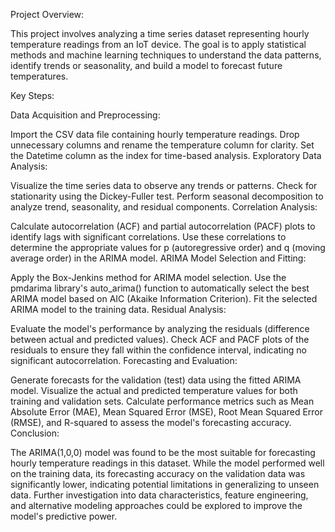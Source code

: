 Project Overview:

This project involves analyzing a time series dataset representing hourly temperature readings from an IoT device. The goal is to apply statistical methods and machine learning techniques to understand the data patterns, identify trends or seasonality, and build a model to forecast future temperatures.

Key Steps:

Data Acquisition and Preprocessing:

Import the CSV data file containing hourly temperature readings.
Drop unnecessary columns and rename the temperature column for clarity.
Set the Datetime column as the index for time-based analysis.
Exploratory Data Analysis:

Visualize the time series data to observe any trends or patterns.
Check for stationarity using the Dickey-Fuller test.
Perform seasonal decomposition to analyze trend, seasonality, and residual components.
Correlation Analysis:

Calculate autocorrelation (ACF) and partial autocorrelation (PACF) plots to identify lags with significant correlations.
Use these correlations to determine the appropriate values for p (autoregressive order) and q (moving average order) in the ARIMA model.
ARIMA Model Selection and Fitting:

Apply the Box-Jenkins method for ARIMA model selection.
Use the pmdarima library's auto_arima() function to automatically select the best ARIMA model based on AIC (Akaike Information Criterion).
Fit the selected ARIMA model to the training data.
Residual Analysis:

Evaluate the model's performance by analyzing the residuals (difference between actual and predicted values).
Check ACF and PACF plots of the residuals to ensure they fall within the confidence interval, indicating no significant autocorrelation.
Forecasting and Evaluation:

Generate forecasts for the validation (test) data using the fitted ARIMA model.
Visualize the actual and predicted temperature values for both training and validation sets.
Calculate performance metrics such as Mean Absolute Error (MAE), Mean Squared Error (MSE), Root Mean Squared Error (RMSE), and R-squared to assess the model's forecasting accuracy.
Conclusion:

The ARIMA(1,0,0) model was found to be the most suitable for forecasting hourly temperature readings in this dataset. While the model performed well on the training data, its forecasting accuracy on the validation data was significantly lower, indicating potential limitations in generalizing to unseen data. Further investigation into data characteristics, feature engineering, and alternative modeling approaches could be explored to improve the model's predictive power.
